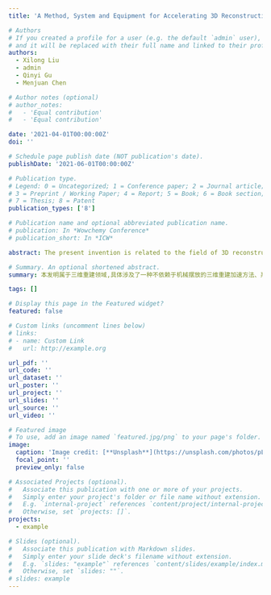 ```yaml
---
title: 'A Method, System and Equipment for Accelerating 3D Reconstruction without Relying on Mechanical Placement'

# Authors
# If you created a profile for a user (e.g. the default `admin` user), write the username (folder name) here
# and it will be replaced with their full name and linked to their profile.
authors:
  - Xilong Liu
  - admin
  - Qinyi Gu
  - Menjuan Chen

# Author notes (optional)
# author_notes:
#   - 'Equal contribution'
#   - 'Equal contribution'

date: '2021-04-01T00:00:00Z'
doi: ''

# Schedule page publish date (NOT publication's date).
publishDate: '2021-06-01T00:00:00Z'

# Publication type.
# Legend: 0 = Uncategorized; 1 = Conference paper; 2 = Journal article;
# 3 = Preprint / Working Paper; 4 = Report; 5 = Book; 6 = Book section;
# 7 = Thesis; 8 = Patent
publication_types: ['8']

# Publication name and optional abbreviated publication name.
# publication: In *Wowchemy Conference*
# publication_short: In *ICW*

abstract: The present invention is related to the field of 3D reconstruction, and specifically related to a method, system & apparatus for accelerating 3D reconstruction without dependence on mechanical placement. The said method comprising, Obtaining projection pattern of surface of measured object by camera at any angle; Determining the first coordinate data of the object point corresponding to each pixel point in said projection pattern in the camera image coordinate system and the second coordinate data in the projector image coordinate system, respectively; Calculating a depth value of the object point corresponding to each pixel point in the camera image coordinate system based on the second coordinate data, the positional matrix parameters and the preset recording form parameters to calculate the depth value of the object point corresponding to each pixel point in the camera coordinate system; Calculating the 3D coordinate data of the object point corresponding to each pixel point in the camera coordinate system, which called spatial point coordinate data, according to the said depth value and the first coordinate data; Using the 3D point cloud data formed by each spatial point coordinate data for 3D reconstruction. The present invention ensures the reconstruction accuracy in the process of achieving accelerated 3D reconstruction.                   本发明属于三维重建领域,具体涉及了一种不依赖于机械摆放的三维重建加速方法、系统及设备,所述方法包括：获取相机任意角度拍摄的被测物体表面的投影图案；确定所述投影图案中每个像素点对应的物点分别在相机图像坐标系中的第一坐标数据和投影仪图像坐标系中的第二坐标数据；根据第二坐标数据、位姿矩阵参数和预设记录表单参数计算每个像素点对应的物点在相机坐标系中的深度值；根据所述深度值、第一坐标数据计算得到每个像素点对应的物点在相机坐标系中的三维坐标数据,称作空间点坐标数据；利用各个空间点坐标数据形成的三维点云数据进行三维重建。本发明在实现加速三维重建的过程中保证了重建精度。

# Summary. An optional shortened abstract.
summary: 本发明属于三维重建领域,具体涉及了一种不依赖于机械摆放的三维重建加速方法、系统及设备,在实现加速三维重建的过程中保证了重建精度。

tags: []

# Display this page in the Featured widget?
featured: false

# Custom links (uncomment lines below)
# links:
# - name: Custom Link
#   url: http://example.org

url_pdf: ''
url_code: ''
url_dataset: ''
url_poster: ''
url_project: ''
url_slides: ''
url_source: ''
url_video: ''

# Featured image
# To use, add an image named `featured.jpg/png` to your page's folder.
image:
  caption: 'Image credit: [**Unsplash**](https://unsplash.com/photos/pLCdAaMFLTE)'
  focal_point: ''
  preview_only: false

# Associated Projects (optional).
#   Associate this publication with one or more of your projects.
#   Simply enter your project's folder or file name without extension.
#   E.g. `internal-project` references `content/project/internal-project/index.md`.
#   Otherwise, set `projects: []`.
projects:
  - example

# Slides (optional).
#   Associate this publication with Markdown slides.
#   Simply enter your slide deck's filename without extension.
#   E.g. `slides: "example"` references `content/slides/example/index.md`.
#   Otherwise, set `slides: ""`.
# slides: example
---
```


<!-- {{% callout note %}}
Click the _Cite_ button above to demo the feature to enable visitors to import publication metadata into their reference management software.
{{% /callout %}}

{{% callout note %}}
Create your slides in Markdown - click the _Slides_ button to check out the example.
{{% /callout %}}

Supplementary notes can be added here, including [code, math, and images](https://wowchemy.com/docs/writing-markdown-latex/). -->
